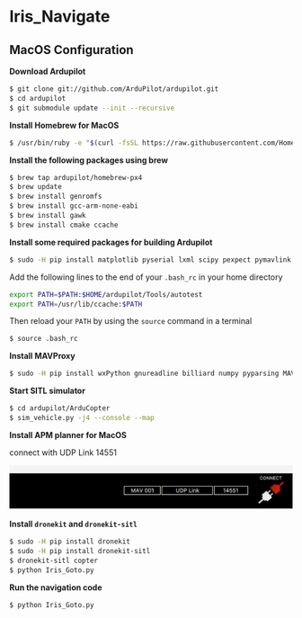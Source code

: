 

# Iris_Navigate

## MacOS Configuration

**Download Ardupilot**

```bash
$ git clone git://github.com/ArduPilot/ardupilot.git
$ cd ardupilot
$ git submodule update --init --recursive
```

**Install Homebrew for MacOS**

```bash
$ /usr/bin/ruby -e "$(curl -fsSL https://raw.githubusercontent.com/Homebrew/install/master/install)"
```

**Install the following packages using brew**

```bash
$ brew tap ardupilot/homebrew-px4
$ brew update
$ brew install genromfs
$ brew install gcc-arm-none-eabi
$ brew install gawk
$ brew install cmake ccache 
```

**Install some required packages for building Ardupilot**

```bash
$ sudo -H pip install matplotlib pyserial lxml scipy pexpect pymavlink
```

Add the following lines to the end of your `.bash_rc` in your home directory

```bash
export PATH=$PATH:$HOME/ardupilot/Tools/autotest
export PATH=/usr/lib/ccache:$PATH
```

Then reload your `PATH` by using the `source`  command in a terminal

```bash
$ source .bash_rc
```

**Install MAVProxy**

```bash
$ sudo -H pip install wxPython gnureadline billiard numpy pyparsing MAVProxy
```

**Start SITL simulator**

```bash
$ cd ardupilot/ArduCopter
$ sim_vehicle.py -j4 --console --map
```

**Install APM planner for MacOS**

connect with UDP Link 14551

![](https://github.com/Zoneshi/Iris_Navigate/blob/master/apm.png)

**Install `dronekit` and `dronekit-sitl`** 

```bash
$ sudo -H pip install dronekit
$ sudo -H pip install dronekit-sitl
$ dronekit-sitl copter
$ python Iris_Goto.py
```

**Run the navigation code**

```bash
$ python Iris_Goto.py
```

